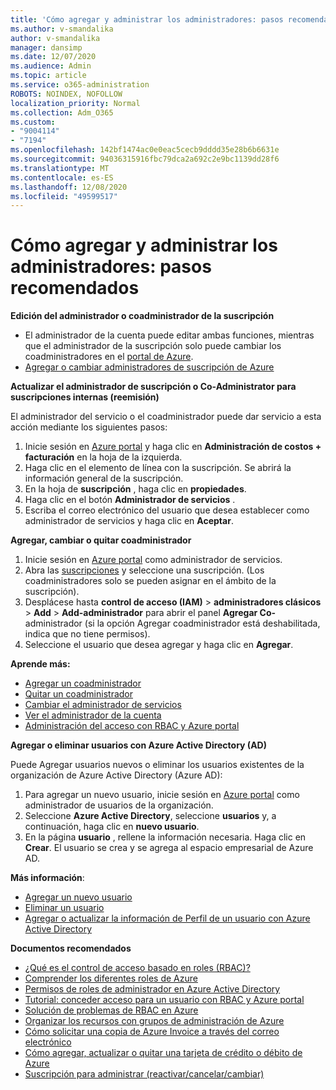 ```yaml
---
title: 'Cómo agregar y administrar los administradores: pasos recomendados'
ms.author: v-smandalika
author: v-smandalika
manager: dansimp
ms.date: 12/07/2020
ms.audience: Admin
ms.topic: article
ms.service: o365-administration
ROBOTS: NOINDEX, NOFOLLOW
localization_priority: Normal
ms.collection: Adm_O365
ms.custom:
- "9004114"
- "7194"
ms.openlocfilehash: 142bf1474ac0e0eac5cecb9dddd35e28b6b6631e
ms.sourcegitcommit: 94036315916fbc79dca2a692c2e9bc1139dd28f6
ms.translationtype: MT
ms.contentlocale: es-ES
ms.lasthandoff: 12/08/2020
ms.locfileid: "49599517"
---
```

# <a name="how-to-add-and-manage-adminstrators---recommended-steps"></a>Cómo agregar y administrar los administradores: pasos recomendados

**Edición del administrador o coadministrador de la suscripción**

- El administrador de la cuenta puede editar ambas funciones, mientras que el administrador de la suscripción solo puede cambiar los coadministradores en el [portal de Azure](https://ms.portal.azure.com/#home).
- [Agregar o cambiar administradores de suscripción de Azure](https://docs.microsoft.com/azure/cost-management-billing/manage/add-change-subscription-administrator)

**Actualizar el administrador de suscripción o Co-Administrator para suscripciones internas (reemisión)**

El administrador del servicio o el coadministrador puede dar servicio a esta acción mediante los siguientes pasos:

1. Inicie sesión en [Azure portal](https://ms.portal.azure.com/#home) y haga clic en **Administración de costos + facturación** en la hoja de la izquierda.
2. Haga clic en el elemento de línea con la suscripción. Se abrirá la información general de la suscripción.
3. En la hoja de **suscripción** , haga clic en **propiedades**. 
4. Haga clic en el botón **Administrador de servicios** .
5. Escriba el correo electrónico del usuario que desea establecer como administrador de servicios y haga clic en **Aceptar**.

**Agregar, cambiar o quitar coadministrador**

1. Inicie sesión en [Azure portal](https://ms.portal.azure.com/#home) como administrador de servicios.
2. Abra las [suscripciones](https://ms.portal.azure.com/#blade/Microsoft_Azure_Billing/SubscriptionsBlade) y seleccione una suscripción. (Los coadministradores solo se pueden asignar en el ámbito de la suscripción).
3. Desplácese hasta **control de acceso (IAM)**  >  **administradores clásicos**  >  **Add**  >  **Add-administrador** para abrir el panel **Agregar Co-** administrador (si la opción Agregar coadministrador está deshabilitada, indica que no tiene permisos).
4. Seleccione el usuario que desea agregar y haga clic en **Agregar**.

**Aprende más:**
- [Agregar un coadministrador](https://docs.microsoft.com/azure/role-based-access-control/classic-administrators)
- [Quitar un coadministrador](https://docs.microsoft.com/azure/role-based-access-control/classic-administrators)
- [Cambiar el administrador de servicios](https://docs.microsoft.com/azure/role-based-access-control/classic-administrators)
- [Ver el administrador de la cuenta](https://docs.microsoft.com/azure/role-based-access-control/classic-administrators)
- [Administración del acceso con RBAC y Azure portal](https://docs.microsoft.com/azure/role-based-access-control/role-assignments-portal)

**Agregar o eliminar usuarios con Azure Active Directory (AD)**

Puede Agregar usuarios nuevos o eliminar los usuarios existentes de la organización de Azure Active Directory (Azure AD):

1. Para agregar un nuevo usuario, inicie sesión en [Azure portal](https://ms.portal.azure.com/#home) como administrador de usuarios de la organización.
2. Seleccione **Azure Active Directory**, seleccione **usuarios** y, a continuación, haga clic en **nuevo usuario**.
3. En la página **usuario** , rellene la información necesaria. Haga clic en **Crear**. El usuario se crea y se agrega al espacio empresarial de Azure AD.

**Más información**:

- [Agregar un nuevo usuario](https://docs.microsoft.com/azure/active-directory/fundamentals/add-users-azure-active-directory)
- [Eliminar un usuario](https://docs.microsoft.com/azure/active-directory/fundamentals/add-users-azure-active-directory)
- [Agregar o actualizar la información de Perfil de un usuario con Azure Active Directory](https://docs.microsoft.com/azure/active-directory/fundamentals/active-directory-users-profile-azure-portal)

**Documentos recomendados**

- [¿Qué es el control de acceso basado en roles (RBAC)?](https://docs.microsoft.com/azure/role-based-access-control/overview)
- [Comprender los diferentes roles de Azure](https://docs.microsoft.com/azure/role-based-access-control/rbac-and-directory-admin-roles)
- [Permisos de roles de administrador en Azure Active Directory](https://docs.microsoft.com/azure/active-directory/roles/permissions-reference)
- [Tutorial: conceder acceso para un usuario con RBAC y Azure portal](https://docs.microsoft.com/azure/role-based-access-control/quickstart-assign-role-user-portal)
- [Solución de problemas de RBAC en Azure](https://docs.microsoft.com/azure/role-based-access-control/troubleshooting)
- [Organizar los recursos con grupos de administración de Azure](https://docs.microsoft.com/azure/governance/management-groups/overview)
- [Cómo solicitar una copia de Azure Invoice a través del correo electrónico](https://azure.microsoft.com/en-us/blog/azure-email-invoices/)
- [Cómo agregar, actualizar o quitar una tarjeta de crédito o débito de Azure](https://docs.microsoft.com/azure/cost-management-billing/manage/change-credit-card)
- [Suscripción para administrar (reactivar/cancelar/cambiar)](https://docs.microsoft.com/azure/cost-management-billing/manage/subscription-disabled)



